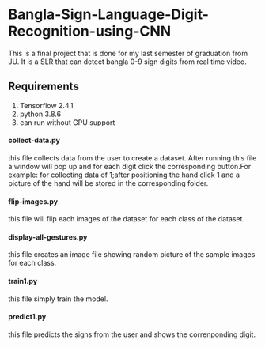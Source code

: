 # Bangla-Sign-Language-Digit-Recognition-using-CNN
This is a final project that is done for my last semester of graduation from JU. It is a SLR that can detect bangla 0-9 sign digits from real time video.  

## Requirements
  1. Tensorflow 2.4.1
  2. python 3.8.6
  3. can run without GPU support
  
  
  #### collect-data.py
  this file collects data from the user to create a dataset. After running this file a window will pop up and for each digit click the corresponding button.For example: for collecting data of 1;after positioning the hand click 1 and a picture of the hand will be stored in the corresponding folder.
  
  #### flip-images.py
  this file will flip each images of the dataset for each class of the dataset.
  
  #### display-all-gestures.py
  this file creates an image file showing random picture of the sample images for each class.
  
  #### train1.py
  this file simply train the model.
  
  #### predict1.py
  this file predicts the signs from the user and shows the correnponding digit.
  
  
  

